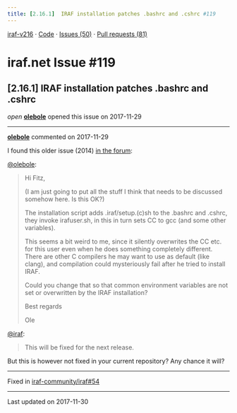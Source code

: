 ```yaml
---
title: [2.16.1]  IRAF installation patches .bashrc and .cshrc #119
---
```


[iraf-v216](/iraf-v216) · [Code](https://github.com/iraf-community/iraf/tree/iraf-v216) · [Issues (50)](/iraf-v216/issues) · [Pull requests (81)](/iraf-v216/issues/pulls)

# iraf.net Issue #119
## [2.16.1]  IRAF installation patches .bashrc and .cshrc
*open* **[olebole](https://github.com/olebole)** opened this issue on 2017-11-29

- - - -

**[olebole](https://github.com/olebole)** commented on 2017-11-29

I found this older issue (2014) [in the forum](https://iraf.net/forum/viewtopic.php?showtopic=1468325):
  
[@olebole](https://github.com/olebole):  
> Hi Fitz,  
>  
> (I am just going to put all the stuff I think that needs to be discussed somehow here. Is this OK?)  
>   
> The installation script adds .iraf/setup.(c)sh to the .bashrc and .cshrc, they invoke irafuser.sh, in this in turn sets CC to gcc (and some other variables).  
>  
> This seems a bit weird to me, since it silently overwrites the CC etc. for this user even when he does something completely different. There are other C compilers he may want to use as default (like clang), and compilation could mysteriously fail after he tried to install IRAF.  
>  
> Could you change that so that common environment variables are not set or overwritten by the IRAF installation?  
>  
> Best regards  
>  
> Ole  
  
[@iraf](https://github.com/iraf):  
> This will be fixed for the next release.  
  
But this is however not fixed in your current repository? Any chance it will?

- - - -

Fixed in [iraf-community/iraf#54](https://github.com/iraf-community/iraf/pull/54)

- - - -

Last updated on 2017-11-30
